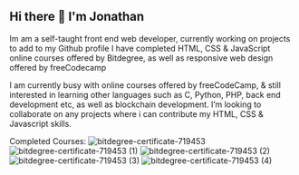 ## Hi there 👋 I'm Jonathan 

Im am a self-taught front end web developer, currently working on projects to add to my Github profile
I have completed HTML, CSS & JavaScript online courses offered by Bitdegree, as well as responsive web design offered by freeCodecamp

I am currently busy with online courses offered by freeCodeCamp, & still interested in learning other languages such as C, Python, PHP, back end development etc, as well as blockchain development.
I’m looking to collaborate on any projects where i can contribute my HTML, CSS & Javascript skills.

Completed Courses:
![bitdegree-certificate-719453](https://github.com/user-attachments/assets/be514097-5b73-4f73-9cfd-6fe565a87d61)
![bitdegree-certificate-719453 (1)](https://github.com/user-attachments/assets/641b9e92-c5eb-4a91-b3d1-fbfd4e622231)
![bitdegree-certificate-719453 (2)](https://github.com/user-attachments/assets/bc45719d-3444-41c6-bba1-e30f079d1739)
![bitdegree-certificate-719453 (3)](https://github.com/user-attachments/assets/771d59b9-a1e5-432b-a1d7-e2e54699d87e)
![bitdegree-certificate-719453 (4)](https://github.com/user-attachments/assets/aae7c9a7-a0ef-4f8e-8621-92cc54d5934f)


